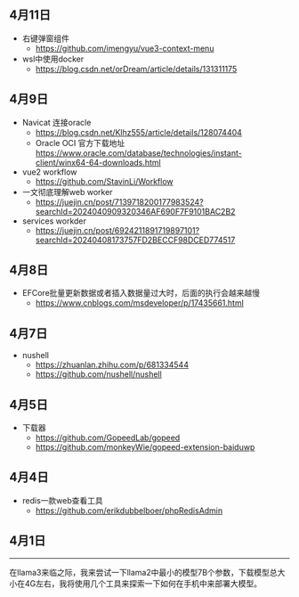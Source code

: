 ## 4月11日
- 右键弹窗组件
  - https://github.com/imengyu/vue3-context-menu
- wsl中使用docker 
  - https://blog.csdn.net/orDream/article/details/131311175
## 4月9日
- Navicat 连接oracle
  - https://blog.csdn.net/Klhz555/article/details/128074404
  - Oracle OCI 官方下载地址 https://www.oracle.com/database/technologies/instant-client/winx64-64-downloads.html
- vue2 workflow 
  - https://github.com/StavinLi/Workflow
- 一文彻底理解web worker
  - https://juejin.cn/post/7139718200177983524?searchId=2024040909320346AF690F7F9101BAC2B2
- services workder 
  - https://juejin.cn/post/6924211891719897101?searchId=20240408173757FD2BECCF98DCED774517
## 4月8日
- EFCore批量更新数据或者插入数据量过大时，后面的执行会越来越慢
  - https://www.cnblogs.com/msdeveloper/p/17435661.html
## 4月7日
- nushell
  - https://zhuanlan.zhihu.com/p/681334544
  - https://github.com/nushell/nushell
## 4月5日
- 下载器
  - https://github.com/GopeedLab/gopeed
  - https://github.com/monkeyWie/gopeed-extension-baiduwp
## 4月4日
- redis一款web查看工具
  - https://github.com/erikdubbelboer/phpRedisAdmin
## 4月1日
----
在llama3来临之际，我来尝试一下llama2中最小的模型7B个参数，下载模型总大小在4G左右，我将使用几个工具来探索一下如何在手机中来部署大模型。